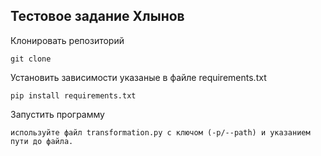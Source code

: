 ## Тестовое задание Хлынов
Клонировать репозиторий
```
git clone 
```
Установить зависимости указаные в файле requirements.txt
```
pip install requirements.txt
```
Запустить программу
```
используйте файл transformation.py с ключом (-p/--path) и указанием пути до файла.
```
